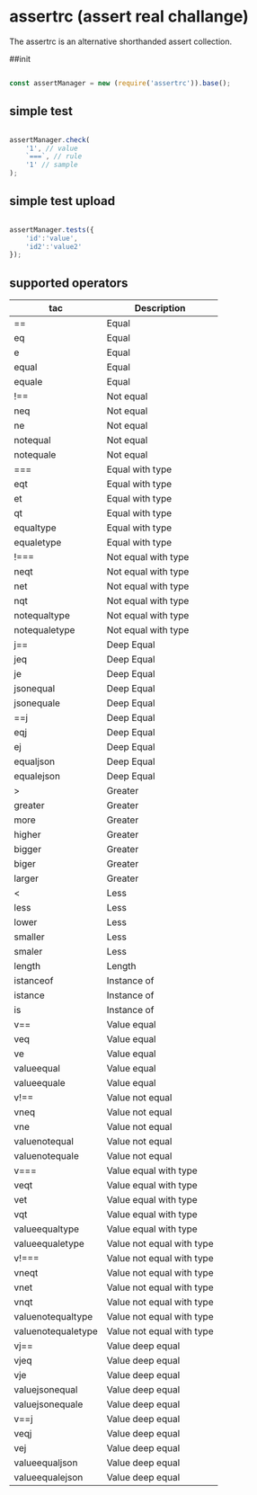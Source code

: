 
# assertrc (assert real challange)

The assertrc is an alternative shorthanded assert collection.


##init

```javascript

const assertManager = new (require('assertrc')).base();

```


## simple test

```javascript

assertManager.check(
    '1', // value
    `===`, // rule
    '1' // sample
);

```


## simple test upload


```javascript

assertManager.tests({
    'id':'value',
    'id2':'value2'
});


```

## supported operators

| tac                 | Description               |
|---------------------|---------------------------|
| ==                  | Equal                     |
| eq                  | Equal                     |
| e                   | Equal                     |
| equal               | Equal                     |
| equale              | Equal                     |
| !==                 | Not equal                 |
| neq                 | Not equal                 |
| ne                  | Not equal                 |
| notequal            | Not equal                 |
| notequale           | Not equal                 |
| ===                 | Equal with type           |
| eqt                 | Equal with type           |
| et                  | Equal with type           |
| qt                  | Equal with type           |
| equaltype           | Equal with type           |
| equaletype          | Equal with type           |
| !===                | Not equal with type       |
| neqt                | Not equal with type       |
| net                 | Not equal with type       |
| nqt                 | Not equal with type       |
| notequaltype        | Not equal with type       |
| notequaletype       | Not equal with type       |
| j==                 | Deep Equal                |
| jeq                 | Deep Equal                |
| je                  | Deep Equal                |
| jsonequal           | Deep Equal                |
| jsonequale          | Deep Equal                |
| ==j                 | Deep Equal                |
| eqj                 | Deep Equal                |
| ej                  | Deep Equal                |
| equaljson           | Deep Equal                |
| equalejson          | Deep Equal                |
| >                   | Greater                   |
| greater             | Greater                   |
| more                | Greater                   |
| higher              | Greater                   |
| bigger              | Greater                   |
| biger               | Greater                   |
| larger              | Greater                   |
| <                   | Less                      |
| less                | Less                      |
| lower               | Less                      |
| smaller             | Less                      |
| smaler              | Less                      |
| length              | Length                    |
| istanceof           | Instance of               |
| istance             | Instance of               |
| is                  | Instance of               |
| v==                 | Value equal               |
| veq                 | Value equal               |
| ve                  | Value equal               |
| valueequal          | Value equal               |
| valueequale         | Value equal               |
| v!==                | Value not equal           |
| vneq                | Value not equal           |
| vne                 | Value not equal           |
| valuenotequal       | Value not equal           |
| valuenotequale      | Value not equal           |
| v===                | Value equal with type     |
| veqt                | Value equal with type     |
| vet                 | Value equal with type     |
| vqt                 | Value equal with type     |
| valueequaltype      | Value equal with type     |
| valueequaletype     | Value not equal with type |
| v!===               | Value not equal with type |
| vneqt               | Value not equal with type |
| vnet                | Value not equal with type |
| vnqt                | Value not equal with type |
| valuenotequaltype   | Value not equal with type |
| valuenotequaletype  | Value not equal with type |
| vj==                | Value deep equal          |
| vjeq                | Value deep equal          |
| vje                 | Value deep equal          |
| valuejsonequal      | Value deep equal          |
| valuejsonequale     | Value deep equal          |
| v==j                | Value deep equal          |
| veqj                | Value deep equal          |
| vej                 | Value deep equal          |
| valueequaljson      | Value deep equal          |
| valueequalejson     | Value deep equal          |

